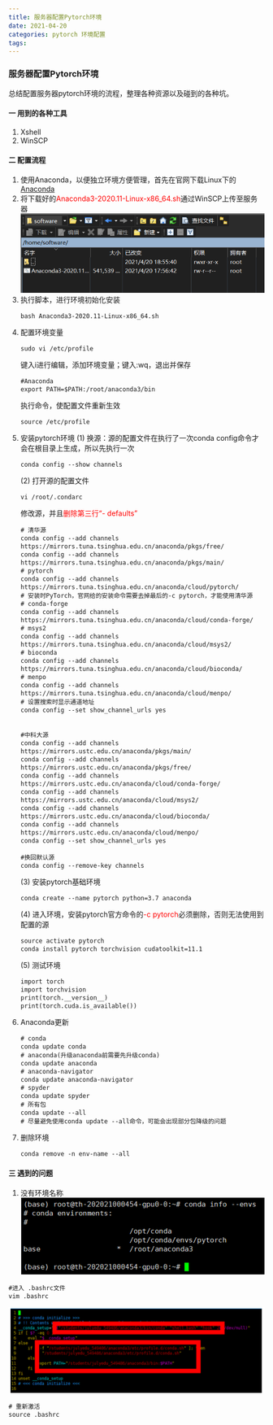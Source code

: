 ```yaml
---
title: 服务器配置Pytorch环境
date: 2021-04-20
categories: pytorch 环境配置
tags:
---
```


### 服务器配置Pytorch环境
总结配置服务器pytorch环境的流程，整理各种资源以及碰到的各种坑。

#### 一 用到的各种工具
1. Xshell
2. WinSCP

#### 二 配置流程
1. 使用Anaconda，以便独立环境方便管理，首先在官网下载Linux下的[Anaconda](https://www.anaconda.com/products/individual)
2. 将下载好的<font color='red'>Anaconda3-2020.11-Linux-x86_64.sh</font>通过WinSCP上传至服务器
![上传Anaconda脚本](/assets/2021-04-20/01.png)
3. 执行脚本，进行环境初始化安装
    ```
    bash Anaconda3-2020.11-Linux-x86_64.sh
    ```
4. 配置环境变量
    ```
    sudo vi /etc/profile
    ```
    键入i进行编辑，添加环境变量；键入:wq，退出并保存
    ```
    #Anaconda
    export PATH=$PATH:/root/anaconda3/bin
    ```
    执行命令，使配置文件重新生效
    ```
    source /etc/profile
    ```
5. 安装pytorch环境
    (1) 换源：源的配置文件在执行了一次conda config命令才会在根目录上生成，所以先执行一次
    ```
    conda config --show channels
    ```
    (2) 打开源的配置文件
    ```
    vi /root/.condarc
    ```
    修改源，并且<font color='red'>删除第三行“- defaults”</font>
    ```
    # 清华源
    conda config --add channels https://mirrors.tuna.tsinghua.edu.cn/anaconda/pkgs/free/
    conda config --add channels https://mirrors.tuna.tsinghua.edu.cn/anaconda/pkgs/main/
    # pytorch
    conda config --add channels https://mirrors.tuna.tsinghua.edu.cn/anaconda/cloud/pytorch/
    # 安装时PyTorch，官网给的安装命令需要去掉最后的-c pytorch，才能使用清华源
    # conda-forge
    conda config --add channels https://mirrors.tuna.tsinghua.edu.cn/anaconda/cloud/conda-forge/
    # msys2
    conda config --add channels https://mirrors.tuna.tsinghua.edu.cn/anaconda/cloud/msys2/
    # bioconda
    conda config --add channels https://mirrors.tuna.tsinghua.edu.cn/anaconda/cloud/bioconda/
    # menpo
    conda config --add channels https://mirrors.tuna.tsinghua.edu.cn/anaconda/cloud/menpo/
    # 设置搜索时显示通道地址
    conda config --set show_channel_urls yes


    #中科大源
    conda config --add channels https://mirrors.ustc.edu.cn/anaconda/pkgs/main/
    conda config --add channels https://mirrors.ustc.edu.cn/anaconda/pkgs/free/
    conda config --add channels https://mirrors.ustc.edu.cn/anaconda/cloud/conda-forge/
    conda config --add channels https://mirrors.ustc.edu.cn/anaconda/cloud/msys2/
    conda config --add channels https://mirrors.ustc.edu.cn/anaconda/cloud/bioconda/
    conda config --add channels https://mirrors.ustc.edu.cn/anaconda/cloud/menpo/
    conda config --set show_channel_urls yes

    #换回默认源
    conda config --remove-key channels
    ```
    (3) 安装pytorch基础环境
    ```
    conda create --name pytorch python=3.7 anaconda
    ```
    (4) 进入环境，安装pytorch官方命令的<font color='red'>-c pytorch</font>必须删除，否则无法使用到配置的源
    ```
    source activate pytorch
    conda install pytorch torchvision cudatoolkit=11.1
    ```
    (5) 测试环境
    ```
    import torch
    import torchvision
    print(torch.__version__)
    print(torch.cuda.is_available())
    ```
6. Anaconda更新
    ```
    # conda
    conda update conda
    # anaconda(升级anaconda前需要先升级conda)
    conda update anaconda
    # anaconda-navigator
    conda update anaconda-navigator
    # spyder
    conda update spyder
    # 所有包
    conda update --all
    # 尽量避免使用conda update --all命令，可能会出现部分包降级的问题
    ```
7. 删除环境
    ```
    conda remove -n env-name --all
    ```

#### 三 遇到的问题
1. 没有环境名称
![没有环境名称](/assets/2021-04-20/02.png)
```
#进入 .bashrc文件
vim .bashrc
```
![修改路径](/assets/2021-04-20/03.png)
```
# 重新激活
source .bashrc
```



